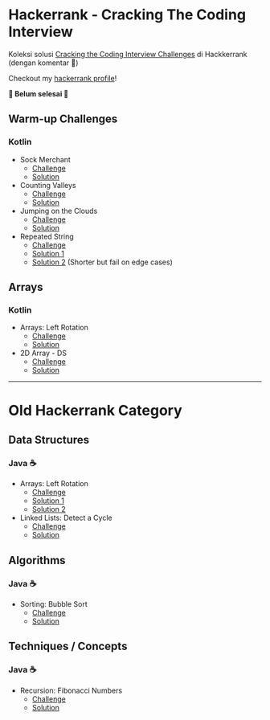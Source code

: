 # Hackerrank - Cracking The Coding Interview

Koleksi solusi [Cracking the Coding Interview Challenges](https://www.hackerrank.com/domains/tutorials/cracking-the-coding-interview) di Hackkerrank
(dengan komentar 💭)

Checkout my [hackerrank profile](https://www.hackerrank.com/hyuwah)!

**🚧 Belum selesai 🚧**

## Warm-up Challenges
### Kotlin
* Sock Merchant
    * [Challenge](https://www.hackerrank.com/challenges/sock-merchant/problem)
    * [Solution](./Warmup_Challenges/kotlin/1_sock_merchant.kt)
* Counting Valleys
    * [Challenge](https://www.hackerrank.com/challenges/counting-valleys/problem)
    * [Solution](./Warmup_Challenges/kotlin/2_counting_valleys.kt)
* Jumping on the Clouds
    * [Challenge](https://www.hackerrank.com/challenges/jumping-on-the-clouds/problem)
    * [Solution](./Warmup_Challenges/kotlin/3_jumping_on_the+clouds.kt)
* Repeated String
    * [Challenge](https://www.hackerrank.com/challenges/repeated-string/problem)
    * [Solution 1](./Warmup_Challenges/kotlin/4_repeated_string_1.kt)
    * [Solution 2](./Warmup_Challenges/kotlin/4_repeated_string_2.kt) (Shorter but fail on edge cases)

## Arrays
### Kotlin
* Arrays: Left Rotation
    * [Challenge](https://www.hackerrank.com/challenges/ctci-array-left-rotation/problem)
    * [Solution](.Arrays/kotlin/1_arrays_left_rotation.kt)
* 2D Array - DS
    * [Challenge](https://www.hackerrank.com/challenges/2d-array/problem)
    * [Solution](.Arrays/kotlin/2_2d_array_ds.kt)


---

# Old Hackerrank Category

## Data Structures
### Java ☕
* Arrays: Left Rotation
    * [Challenge](https://www.hackerrank.com/challenges/ctci-array-left-rotation)
    * [Solution 1](./Data_Structures/java/1_arrays_left_rotation.1.java)
    * [Solution 2](./Data_Structures/java/1_arrays_left_rotation.2.java)
* Linked Lists: Detect a Cycle
    * [Challenge](https://www.hackerrank.com/challenges/ctci-linked-list-cycle)
    * [Solution](./Data_Structures/java/4_linked_lists_detect_a_cycle.java)

## Algorithms
### Java ☕
* Sorting: Bubble Sort
    * [Challenge](https://www.hackerrank.com/challenges/ctci-bubble-sort)
    * [Solution](./Algorithms/java/1_sorting_bubble_sort.java)

## Techniques / Concepts
### Java ☕
* Recursion: Fibonacci Numbers
    * [Challenge](https://www.hackerrank.com/challenges/ctci-fibonacci-numbers)
    * [Solution](./Techniques_Concepts/java/2_recursion_fibonacci_numbers.java)